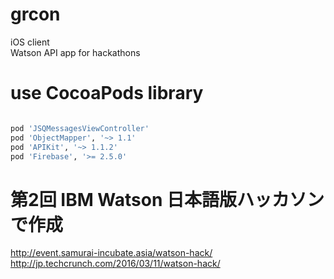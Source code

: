 # grcon
iOS client  
Watson API app for hackathons  

# use CocoaPods library

```ruby

pod 'JSQMessagesViewController'
pod 'ObjectMapper', '~> 1.1'
pod 'APIKit', '~> 1.1.2'
pod 'Firebase', '>= 2.5.0'

```

# 第2回 IBM Watson 日本語版ハッカソン で作成
http://event.samurai-incubate.asia/watson-hack/  
http://jp.techcrunch.com/2016/03/11/watson-hack/
